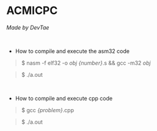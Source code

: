 # ACMICPC

*Made by DevTae*

<br/>

* How to compile and execute the asm32 code
> $ nasm -f elf32 -o *obj* *{number}*.s && gcc -m32 *obj*

> $ ./a.out

<br/>

* How to compile and execute cpp code
> $ gcc *{problem}*.cpp

> $ ./a.out